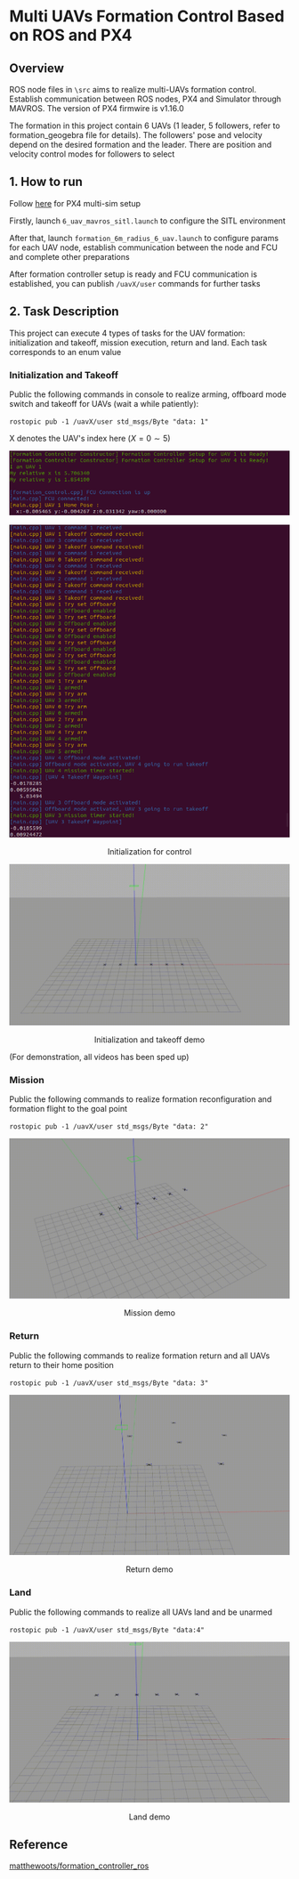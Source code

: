 # Multi UAVs Formation Control Based on ROS and PX4 

## Overview

ROS node files in `\src` aims to realize multi-UAVs formation control. Establish communication between ROS nodes, PX4 and Simulator through MAVROS. The version of PX4 firmwire is v1.16.0

The formation in this project contain $6$ UAVs ($1$ leader, $5$ followers, refer to formation_geogebra file for details). The followers' pose and velocity depend on the desired formation and the leader. There are position and velocity control modes for followers to select

## 1. How to run

Follow [here](https://px-4.com/v1.14/en/sim_gazebo_classic/multi_vehicle_simulation_gazebo.html) for PX4 multi-sim setup

Firstly, launch `6_uav_mavros_sitl.launch` to configure the SITL environment

After that, launch `formation_6m_radius_6_uav.launch` to configure params for each UAV node, establish communication between the node and FCU and complete other preparations 

After formation controller setup is ready and FCU communication is established, you can publish `/uavX/user` commands for further tasks

## 2. Task Description

This project can execute $4$ types of tasks for the UAV formation: initialization and takeoff, mission execution, return and land. Each task corresponds to an enum value 

### Initialization and Takeoff

Public the following commands in console to realize arming, offboard mode switch and takeoff for UAVs (wait a while patiently): 

`rostopic pub -1 /uavX/user std_msgs/Byte "data: 1"`

X denotes the UAV's index here ($X =0 \sim 5$)

![alt](/img/init1.png)

![alt](/img/init2.png)
<p align="center"> Initialization for control </p>   

![demo](/img/init_and_takeoff.gif)  
<p align="center"> Initialization and takeoff demo </p>  

(For demonstration, all videos has been sped up)

### Mission

Public the following commands to realize formation reconfiguration and formation flight to the goal point

`rostopic pub -1 /uavX/user std_msgs/Byte "data: 2"`

![demo](/img/mission.gif)  
<p align="center"> Mission demo </p>  

### Return

Public the following commands to realize formation return and all UAVs return to their home position

`rostopic pub -1 /uavX/user std_msgs/Byte "data: 3"`

![demo](/img/return.gif)  
<p align="center"> Return demo </p>  

### Land

Public the following commands to realize all UAVs land and be unarmed

`rostopic pub -1 /uavX/user std_msgs/Byte "data:4"`

![demo](/img/land.gif)  
<p align="center"> Land demo </p>  


## Reference

[matthewoots/formation_controller_ros](https://github.com/matthewoots/formation_controller_ros)
